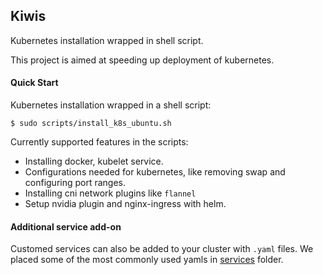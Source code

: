 ## Kiwis

Kubernetes installation wrapped in shell script.

This project is aimed at speeding up deployment of kubernetes.

#### Quick Start
Kubernetes installation wrapped in a shell script:

```
$ sudo scripts/install_k8s_ubuntu.sh
```
Currently supported features in the scripts:

- Installing docker, kubelet service.
- Configurations needed for kubernetes, like 
 removing swap and configuring port ranges.
- Installing cni network plugins like `flannel`
- Setup nvidia plugin and nginx-ingress with helm.

#### Additional service add-on

Customed services can also be added to your cluster with `.yaml`
files. We placed some of the most commonly used yamls in [services](./services)
folder. 